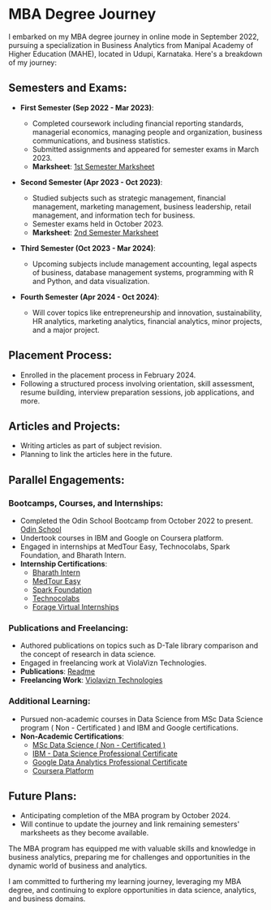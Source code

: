 # MBA Degree Journey

I embarked on my MBA degree journey in online mode in September 2022, pursuing a specialization in Business Analytics from Manipal Academy of Higher Education (MAHE), located in Udupi, Karnataka. Here's a breakdown of my journey:

## Semesters and Exams:

- **First Semester (Sep 2022 - Mar 2023)**:
  - Completed coursework including financial reporting standards, managerial economics, managing people and organization, business communications, and business statistics.
  - Submitted assignments and appeared for semester exams in March 2023.
  - **Marksheet**: [1st Semester Marksheet](https://github.com/ukishore33/Certifications/blob/main/Academic/MAHE/1%20sem%20.pdf)

- **Second Semester (Apr 2023 - Oct 2023)**:
  - Studied subjects such as strategic management, financial management, marketing management, business leadership, retail management, and information tech for business.
  - Semester exams held in October 2023.
  - **Marksheet**: [2nd Semester Marksheet](https://github.com/ukishore33/Certifications/blob/main/Academic/MAHE/2%20sem.pdf)

- **Third Semester (Oct 2023 - Mar 2024)**:
  - Upcoming subjects include management accounting, legal aspects of business, database management systems, programming with R and Python, and data visualization.

- **Fourth Semester (Apr 2024 - Oct 2024)**:
  - Will cover topics like entrepreneurship and innovation, sustainability, HR analytics, marketing analytics, financial analytics, minor projects, and a major project.

## Placement Process:

- Enrolled in the placement process in February 2024.
- Following a structured process involving orientation, skill assessment, resume building, interview preparation sessions, job applications, and more.

## Articles and Projects:

- Writing articles as part of subject revision.
- Planning to link the articles here in the future.

## Parallel Engagements:

### Bootcamps, Courses, and Internships:

- Completed the Odin School Bootcamp from October 2022 to present. [Odin School](https://github.com/ukishore33/Certifications/blob/main/Academic/Odin%20Schools/os.md)
- Undertook courses in IBM and Google on Coursera platform.
- Engaged in internships at MedTour Easy, Technocolabs, Spark Foundation, and Bharath Intern.
- **Internship Certifications**:
  - [Bharath Intern](https://github.com/ukishore33/Certifications/blob/main/Internship/Bharath%20intern/bi.md)
  - [MedTour Easy](https://github.com/ukishore33/Certifications/blob/main/Internship/Medtoureasy/mte.md)
  - [Spark Foundation](https://github.com/ukishore33/Certifications/blob/main/Internship/Spark%20Foundation/sf.md)
  - [Technocolabs](https://github.com/ukishore33/Certifications/blob/main/Internship/Technocolabs/tech.md)
  - [Forage Virtual Internships](https://github.com/ukishore33/Certifications/tree/main/Internship/forage)

### Publications and Freelancing:

- Authored publications on topics such as D-Tale library comparison and the concept of research in data science.
- Engaged in freelancing work at ViolaVizn Technologies.
- **Publications**: [Readme](https://github.com/ukishore33/Certifications/blob/main/Publications/readme.md)
- **Freelancing Work**: [Violavizn Technologies](https://github.com/ukishore33/Certifications/blob/main/Work/Violavizn/violavizn.md)

### Additional Learning:

- Pursued non-academic courses in Data Science from MSc Data Science program ( Non - Certificated ) and IBM and Google certifications.
- **Non-Academic Certifications**:
  - [MSc Data Science ( Non - Certificated )](https://github.com/ukishore33/Certifications/blob/main/Non%20-%20Academic/MSc%20Data%20Science/msc%20ds.md)
  - [IBM - Data Science Professional Certificate](https://github.com/ukishore33/Certifications/blob/main/Non%20-%20Academic/IBM/ibm.md)
  - [Google Data Analytics Professional Certificate](https://github.com/ukishore33/Certifications/blob/main/Non%20-%20Academic/Google/google.md)
  - [Coursera Platform](https://github.com/ukishore33/Certifications/blob/main/Non%20-%20Academic/Coursera/coursera.md)

## Future Plans:

- Anticipating completion of the MBA program by October 2024.
- Will continue to update the journey and link remaining semesters' marksheets as they become available.

The MBA program has equipped me with valuable skills and knowledge in business analytics, preparing me for challenges and opportunities in the dynamic world of business and analytics.

I am committed to furthering my learning journey, leveraging my MBA degree, and continuing to explore opportunities in data science, analytics, and business domains.
